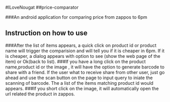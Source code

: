 #ILoveNougat
##price-comparator

###An android application for comparing price from zappos to 6pm
## Instruction on how to use
###After the list of items appears, a quick click on product id or product name will trigger the comparision and will tell you if it is cheaper in 6pm. If it is cheaper, a dialog appears with option to see (show the web page of the item) or Ok(back to list). 
###If you have a long click on the product name,product id or the image , it will have the option to generate barcode to share with a friend. If the user what to receive share from other user, just go ahead and use the scan button on the page to input query to iniate the scanning of barcode. The a list of the items matching product id would appears. 
###If you short click on the image, it will automatically open the url related the product in zappos. 

